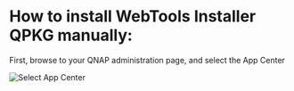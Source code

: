 # How to install WebTools Installer QPKG manually:

First, browse to your QNAP administration page, and select the App Center

![Select App Center](Wiki/qnap/Select_App_Center.png)